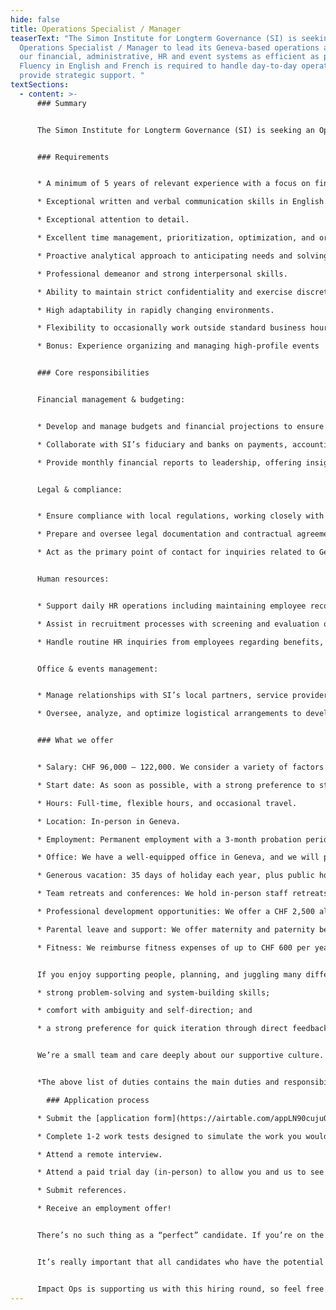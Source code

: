 ```yaml
---
hide: false
title: Operations Specialist / Manager
teaserText: "The Simon Institute for Longterm Governance (SI) is seeking an
  Operations Specialist / Manager to lead its Geneva-based operations and make
  our financial, administrative, HR and event systems as efficient as possible.
  Fluency in English and French is required to handle day-to-day operations and
  provide strategic support. "
textSections:
  - content: >-
      ### Summary


      The Simon Institute for Longterm Governance (SI) is seeking an Operations Specialist / Manager to lead its Geneva-based operations and make our financial, administrative, HR and event systems as efficient as possible. Fluency in English and French is required to handle day-to-day operations and provide strategic support. [Apply here.](https://airtable.com/appLN90cujuQSnA5M/pag1xYu2HOdHZY0W6/form)


      ### Requirements


      * A minimum of 5 years of relevant experience with a focus on finance and administrative affairs, preferably in Geneva or Switzerland.

      * Exceptional written and verbal communication skills in English and French.

      * Exceptional attention to detail.

      * Excellent time management, prioritization, optimization, and organizational skills.

      * Proactive analytical approach to anticipating needs and solving problems.

      * Professional demeanor and strong interpersonal skills.

      * Ability to maintain strict confidentiality and exercise discretion.

      * High adaptability in rapidly changing environments.

      * Flexibility to occasionally work outside standard business hours.

      * Bonus: Experience organizing and managing high-profile events


      ### Core responsibilities


      Financial management & budgeting:


      * Develop and manage budgets and financial projections to ensure our fundraising and spending align with organizational goals and regulatory requirements.

      * Collaborate with SI’s fiduciary and banks on payments, accounting, and investments to optimize resource utilization and maintain transparent financial documentation.

      * Provide monthly financial reports to leadership, offering insights into SI’s financial health and assisting in forecasting.


      Legal & compliance:


      * Ensure compliance with local regulations, working closely with SI’s fiduciary and Geneva or Swiss-based institutions (Registre du Commerce, FER-CIAM, etc.).

      * Prepare and oversee legal documentation and contractual agreements, ensuring SI’s compliance with Swiss and local laws.

      * Act as the primary point of contact for inquiries related to Geneva and Switzerland’s regulatory environment and SI’s legal obligations.


      Human resources:


      * Support daily HR operations including maintaining employee records, processing documentation for new hires, transfers, and separations, and ensuring all personnel files are complete and up-to-date.

      * Assist in recruitment processes with screening and evaluation of candidates, visa sponsorship, relocation support, and onboarding.

      * Handle routine HR inquiries from employees regarding benefits, leave policies, and company procedures while maintaining strict confidentiality and providing timely, accurate responses.


      Office & events management:


      * Manage relationships with SI’s local partners, service providers, and landlord to support the seamless implementation of our projects.

      * Oversee, analyze, and optimize logistical arrangements to develop effective infrastructure for the team and events.


      ### What we offer


      * Salary: CHF 96,000 – 122,000. We consider a variety of factors when formulating an offer, including but not limited to, the role and responsibilities, work experience, training, skills, expertise, and internal equity. We’re willing to review the salary range for exceptional candidates.

      * Start date: As soon as possible, with a strong preference to start before April.

      * Hours: Full-time, flexible hours, and occasional travel.

      * Location: In-person in Geneva.

      * Employment: Permanent employment with a 3-month probation period.

      * Office: We have a well-equipped office in Geneva, and we will pay for high-quality ergonomic equipment (laptop, monitors, etc.).

      * Generous vacation: 35 days of holiday each year, plus public holidays. We encourage you to use the full allowance.

      * Team retreats and conferences: We hold in-person staff retreats twice a year, to work on our strategy and build strong working relationships.

      * Professional development opportunities: We offer a CHF 2,500 allowance each year for professional development. We build in opportunities for career growth through on-the-job learning, increasing responsibility, and role progression pathways.

      * Parental leave and support: We offer maternity and paternity benefits that go beyond Swiss legal requirements: this includes up to 6 months of maternity leave, 60 days of flexible paternity leave, 100% salary coverage during leave, flexibility to work from home, unlimited breastfeeding breaks, parental PTO for childhood difficulties, and the option to work at 80% while being paid 100% in the first year after childbirth.

      * Fitness: We reimburse fitness expenses of up to CHF 600 per year for full-time employees and proportionately for part-time employees.


      If you enjoy supporting people, planning, and juggling many different tasks, we think you’d add a lot of value to our team. This role offers unique insight into SI’s structure, priorities, and decisions. The ideal candidate brings a strong alignment with our mission and culture, as well as:

      * strong problem-solving and system-building skills; 

      * comfort with ambiguity and self-direction; and 

      * a strong preference for quick iteration through direct feedback.


      We’re a small team and care deeply about our supportive culture. We strive for excellence and encourage high ambitions. We want you to succeed in your career and feel supported to grow.


      *The above list of duties contains the main duties and responsibilities for this position. However, in a small organization such as SI, staff members are expected to show flexibility in their approach to work and be willing to undertake other tasks that are reasonably allocated to them, but which may not be part of their regular list of duties. Whereas any task becomes a regular part of an employee’s responsibilities, the job description will be changed in consultation with the employee and their supervisor.*

        ### Application process

      * Submit the [application form](https://airtable.com/appLN90cujuQSnA5M/pag1xYu2HOdHZY0W6/form). We expect this application form to take 30-60 minutes to fill in. Please do not spend more than an hour on it. We review candidates on a rolling basis and will close this round on March 16th.

      * Complete 1-2 work tests designed to simulate the work you would do if hired and/or evaluate certain skills important for success in the role.

      * Attend a remote interview.

      * Attend a paid trial day (in-person) to allow you and us to see what it would be like if you worked at SI. 

      * Submit references.

      * Receive an employment offer!


      There’s no such thing as a “perfect” candidate. If you’re on the fence about applying because you’re unsure whether you’re qualified, we’d encourage you to apply.


      It’s really important that all candidates who have the potential to succeed at SI are provided with an equitable experience in the application process. So, if you require adjustments to provide you with the best opportunity to succeed through our hiring process, please let us know at any stage. 


      Impact Ops is supporting us with this hiring round, so feel free to reach out with any questions at hello@impact-ops.org.
---
```

